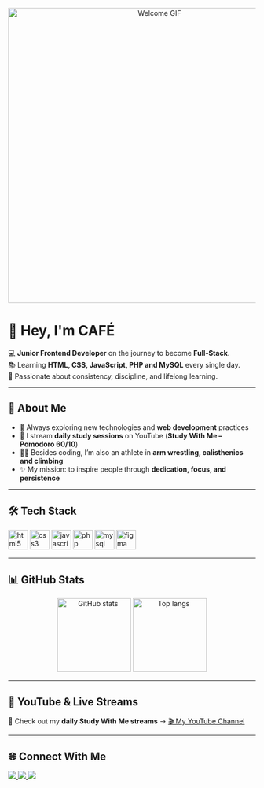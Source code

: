 <!-- Banner/GIF -->
<p align="center">
  <img src="https://media.giphy.com/media/L1R1tvI9svkIWwpVYr/giphy.gif" width="600" alt="Welcome GIF"/>
</p>

# 👋 Hey, I'm CAFÉ  

💻 **Junior Frontend Developer** on the journey to become **Full-Stack**.  
📚 Learning **HTML, CSS, JavaScript, PHP and MySQL** every single day.  
🎯 Passionate about consistency, discipline, and lifelong learning.  

---

## 🚀 About Me
- 🌱 Always exploring new technologies and **web development** practices  
- 🎥 I stream **daily study sessions** on YouTube (**Study With Me – Pomodoro 60/10**)  
- 🏋️‍♂️ Besides coding, I’m also an athlete in **arm wrestling, calisthenics and climbing**  
- ✨ My mission: to inspire people through **dedication, focus, and persistence**  

---

## 🛠️ Tech Stack  

<p align="left">
    <img src="https://cdn.jsdelivr.net/gh/devicons/devicon/icons/html5/html5-original.svg" alt="html5" width="40" height="40"/>
  <img src="https://cdn.jsdelivr.net/gh/devicons/devicon/icons/css3/css3-original.svg" alt="css3" width="40" height="40"/>
  <img src="https://cdn.jsdelivr.net/gh/devicons/devicon/icons/javascript/javascript-original.svg" alt="javascript" width="40" height="40"/>
  <img src="https://cdn.jsdelivr.net/gh/devicons/devicon/icons/php/php-original.svg" alt="php" width="40" height="40"/>
  <img src="https://cdn.jsdelivr.net/gh/devicons/devicon/icons/mysql/mysql-original.svg" alt="mysql" width="40" height="40"/>
  <img src="https://cdn.jsdelivr.net/gh/devicons/devicon/icons/figma/figma-original.svg" alt="figma" width="40" height="40"/>
</p>

---

## 📊 GitHub Stats  
<p align="center">
  <img src="https://github-readme-stats.vercel.app/api?username=CAFE2l&show_icons=true&theme=tokyonight" alt="GitHub stats" height="150"/>
  <img src="https://github-readme-stats.vercel.app/api/top-langs/?username=CAFE2l&layout=compact&theme=tokyonight" alt="Top langs" height="150"/>
</p>

---

## 🎥 YouTube & Live Streams  
📌 Check out my **daily Study With Me streams** → [🎬 My YouTube Channel](https://www.youtube.com/)  

---

## 🌐 Connect With Me  
<p align="left">
  <a href="[https://www.linkedin.com/](https://www.linkedin.com/in/gabriel-felipe-sabino-de-souza-ab05a630a/)" target="_blank">
    <img src="https://img.shields.io/badge/LinkedIn-0A66C2?style=for-the-badge&logo=linkedin&logoColor=white"/>
  </a>
  <a href="mailto:gutiajs@gmail.com">
    <img src="https://img.shields.io/badge/Email-D14836?style=for-the-badge&logo=gmail&logoColor=white"/>
  </a>
  <a href="https://wa.me/5541996713782" target="_blank">
  <img src="https://img.shields.io/badge/WhatsApp-25D366?style=for-the-badge&logo=whatsapp&logoColor=white"/>
</a>

</p>
